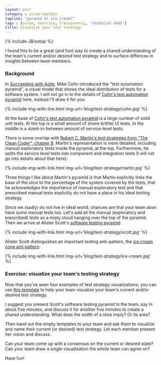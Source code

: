 ```yaml
---
layout: post
category : scrum-toolbox
tagline: "pyramid or ice cream?"
tags : [scrum, exercise, transparency, 'technical debt']
title: Visualize your test strategy
---
```


{% include JB/setup %}

I found this to be a great (and fun) way to create a shared understanding 
of the team's current and/or desired test strategy
and to surface diffences in insights between team members.

### Background

In [Succeeding with Agile], Mike Cohn introduced the "test automation pyramid",
a visual model that shows the ideal distribution of tests for a software system.
I will not go in to the details of [Cohn's test automation pyramid] here,
instead I'll draw it for you:

{% include img-with-link.html img-url='blog/test-strategy/cohn.jpg' %}

At the base of [Cohn's test automation pyramid] is a large number of solid unit tests.
At the top is a small amount of (more brittle) UI tests.
In the middle is a sized-in-between amount of service-level tests.

There is some overlap with 
[Robert C. Martin's test strategies from "The Clean Coder", chapter 8].
Martin's representation is  more detailed, 
including manual exploratory tests inside the pyramid, at the top.
Furthermore, he splits the service level tests into component and integration tests 
(I will not go into details about that here):

{% include img-with-link.html img-url='blog/test-strategy/martin.jpg' %}

Three things I like about Martin's pyramid is that Martin explicitly links the 
base of the slice to the percentage of the system covered by the tests,
that he acknowledges the importance of manual exploratory test and 
that prescribed manual tests explicitly do not have a place in his ideal testing strategy.

Since we (sadly) do not live in ideal world, 
chances are that your team *does* have some manual tests too.
Let's add all the manual (exploratory and prescribed) tests 
as a misty cloud hanging over the top of the pyramid.
Then we arrive at Alister Scott's [software testing pyramid]:

{% include img-with-link.html img-url='blog/test-strategy/scott.jpg' %}

Alister Scott distinguishes an important testing anti-pattern,
the [ice cream cone anti pattern]:

{% include img-with-link.html img-url='blog/test-strategy/ice-cream.jpg' %}


### Exercise: visualize your team's testing strategy

Now that you've seen four examples of test strategy visualizations,
you can use [this template] to help your team 
visualize your team's current and/or desired test strategy.

I suggest you present Scott's software testing pyramid to the team, 
say in about five minutes, and
discuss it for another five minutes 
to create a shared understanding.
What does the width of a slice imply? Or its area?

Then hand out the empty templates to your team and ask them to
visualize and name their current (or desired) test strategy.
Let each member present her vision and discuss.

Can your team come up with a consensus on the current or desired state?
Can your team draw a single visualization the whole team can agree on?

Have fun!


 [Cohn's test automation pyramid]: https://www.mountaingoatsoftware.com/blog/the-forgotten-layer-of-the-test-automation-pyramid
 [Succeeding with Agile]: http://my.safaribooksonline.com/book/software-engineering-and-development/agile-development/9780321660534/chapter-16dot-quality/ch16lev1sec2?bookview=search&query=test+automation#X2ludGVybmFsX0h0bWxWaWV3P3htbGlkPTk3ODAzMjE2NjA1MzQlMkZjaDE2bGV2MXNlYzImcXVlcnk9dGVzdCUyMGF1dG9tYXRpb24=
 [Robert C. Martin's test strategies from "The Clean Coder", chapter 8]: http://my.safaribooksonline.com/book/programming/9780132542913/8dot-testing-strategies/ch08
 [ice cream cone anti pattern]: http://watirmelon.com/2012/01/31/introducing-the-software-testing-ice-cream-cone/
 [yet another software testing pyramid]: http://watirmelon.com/2011/06/10/yet-another-software-testing-pyramid/
 [software testing pyramid]: http://watirmelon.com/tag/software-testing-pyramid/
 [bliki article on the Test Pyramid]: http://martinfowler.com/bliki/TestPyramid.html
 [this template]: /assets/img/blog/test-strategy/template.jpg

